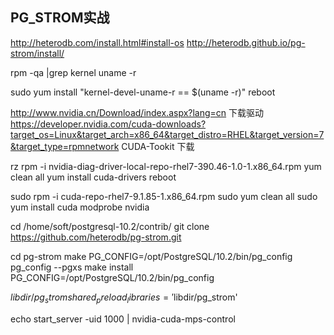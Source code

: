 ## PG_STROM实战
http://heterodb.com/install.html#install-os
http://heterodb.github.io/pg-strom/install/




rpm -qa |grep kernel
uname -r

sudo yum install "kernel-devel-uname-r == $(uname -r)"
reboot


http://www.nvidia.cn/Download/index.aspx?lang=cn 下载驱动
https://developer.nvidia.com/cuda-downloads?target_os=Linux&target_arch=x86_64&target_distro=RHEL&target_version=7&target_type=rpmnetwork CUDA-Tookit 下载

rz
rpm -i nvidia-diag-driver-local-repo-rhel7-390.46-1.0-1.x86_64.rpm
yum clean all
yum install cuda-drivers
reboot

sudo rpm -i cuda-repo-rhel7-9.1.85-1.x86_64.rpm
sudo yum clean all
sudo yum install cuda
modprobe nvidia

cd /home/soft/postgresql-10.2/contrib/
git clone https://github.com/heterodb/pg-strom.git

cd pg-strom
make PG_CONFIG=/opt/PostgreSQL/10.2/bin/pg_config
pg_config --pgxs
make install PG_CONFIG=/opt/PostgreSQL/10.2/bin/pg_config

$libdir/pg_strom
shared_preload_libraries = '$libdir/pg_strom'

echo start_server -uid 1000 | nvidia-cuda-mps-control
